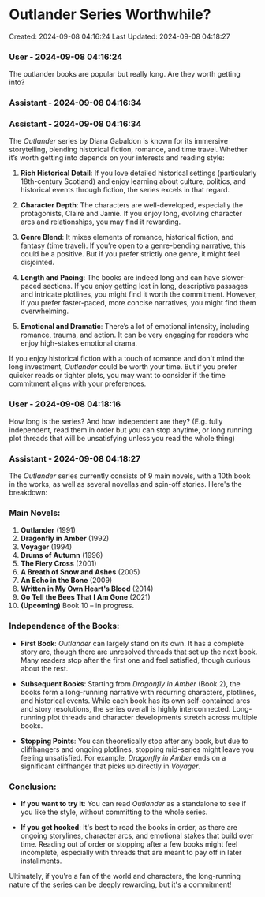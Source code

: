 # Outlander Series Worthwhile?

Created: 2024-09-08 04:16:24
Last Updated: 2024-09-08 04:18:27

### User - 2024-09-08 04:16:24

The outlander books are popular but really long. Are they worth getting into?

### Assistant - 2024-09-08 04:16:34



### Assistant - 2024-09-08 04:16:34

The *Outlander* series by Diana Gabaldon is known for its immersive storytelling, blending historical fiction, romance, and time travel. Whether it’s worth getting into depends on your interests and reading style:

1. **Rich Historical Detail**: If you love detailed historical settings (particularly 18th-century Scotland) and enjoy learning about culture, politics, and historical events through fiction, the series excels in that regard.

2. **Character Depth**: The characters are well-developed, especially the protagonists, Claire and Jamie. If you enjoy long, evolving character arcs and relationships, you may find it rewarding.

3. **Genre Blend**: It mixes elements of romance, historical fiction, and fantasy (time travel). If you’re open to a genre-bending narrative, this could be a positive. But if you prefer strictly one genre, it might feel disjointed.

4. **Length and Pacing**: The books are indeed long and can have slower-paced sections. If you enjoy getting lost in long, descriptive passages and intricate plotlines, you might find it worth the commitment. However, if you prefer faster-paced, more concise narratives, you might find them overwhelming.

5. **Emotional and Dramatic**: There’s a lot of emotional intensity, including romance, trauma, and action. It can be very engaging for readers who enjoy high-stakes emotional drama.

If you enjoy historical fiction with a touch of romance and don't mind the long investment, *Outlander* could be worth your time. But if you prefer quicker reads or tighter plots, you may want to consider if the time commitment aligns with your preferences.

### User - 2024-09-08 04:18:16

How long is the series? And how independent are they? (E.g. fully independent, read them in order but you can stop anytime, or long running plot threads that will be unsatisfying unless you read the whole thing)

### Assistant - 2024-09-08 04:18:27

The *Outlander* series currently consists of 9 main novels, with a 10th book in the works, as well as several novellas and spin-off stories. Here's the breakdown:

### Main Novels:
1. **Outlander** (1991)
2. **Dragonfly in Amber** (1992)
3. **Voyager** (1994)
4. **Drums of Autumn** (1996)
5. **The Fiery Cross** (2001)
6. **A Breath of Snow and Ashes** (2005)
7. **An Echo in the Bone** (2009)
8. **Written in My Own Heart's Blood** (2014)
9. **Go Tell the Bees That I Am Gone** (2021)
10. **(Upcoming)** Book 10 – in progress.

### Independence of the Books:
- **First Book**: *Outlander* can largely stand on its own. It has a complete story arc, though there are unresolved threads that set up the next book. Many readers stop after the first one and feel satisfied, though curious about the rest.
  
- **Subsequent Books**: Starting from *Dragonfly in Amber* (Book 2), the books form a long-running narrative with recurring characters, plotlines, and historical events. While each book has its own self-contained arcs and story resolutions, the series overall is highly interconnected. Long-running plot threads and character developments stretch across multiple books.

- **Stopping Points**: You can theoretically stop after any book, but due to cliffhangers and ongoing plotlines, stopping mid-series might leave you feeling unsatisfied. For example, *Dragonfly in Amber* ends on a significant cliffhanger that picks up directly in *Voyager*.

### Conclusion:
- **If you want to try it**: You can read *Outlander* as a standalone to see if you like the style, without committing to the whole series.
  
- **If you get hooked**: It's best to read the books in order, as there are ongoing storylines, character arcs, and emotional stakes that build over time. Reading out of order or stopping after a few books might feel incomplete, especially with threads that are meant to pay off in later installments.

Ultimately, if you're a fan of the world and characters, the long-running nature of the series can be deeply rewarding, but it's a commitment!

